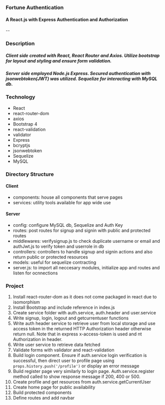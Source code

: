 ### Fortune Authentication
#### A React.js with Express Authentication and Authorization
--

### Description
##### Client side created with React, React Router and Axios. Utilize bootstrap for layout and styling and ensure form validation.
##### Server side employed Node.js Express. Secured authentication with jsonwebtoken(JWT) was utilized. Sequelize for interacting with MySQL db.

###  Technology
- React
- react-router-dom
- axios
- Bootstrap 4
- react-validation
- validator
- Express
- bcryptjs
- jsonwebtoken
- Sequelize
- MySQL

### Directory Structure
#### Client
- components: house all components that serve pages
- services: utility tools available for app wide use
#### Server
- config: configure MySQL db, Sequelize and Auth Key
- routes: post routes for signup and signin with public and protected routes
- middlewares: verifysignup.js to check duplicate username or email and authJwt.js to verify token and userrole in db
- controllers: controllers to handle signup and signin actions and also return public or protected resources
- models: useful for sequelize contracting
- server.js: to import all neccesary modules, initialize app and routes and listen for ocnnections

### Project 
1. Install react-router-dom as it does not come packaged in react due to isomorphism
2. Install Bootstrap and include reference in index.js
3. Create service folder with auth.service, auth.header and user.service
4. Write signup, login, logout and getcurrentuser functions
5. Write auth header service to retrieve user from local storage and use access token in the returned HTTP Authorization header otherwise return null. Note that in express x-access-token is used and nt Authorization in header.
6. Write user service to retrieve data fetched
7. Validate forms with validator and react-validation
8. Build login component. Ensure if auth.service login verification is successful, then direct user to profile page using `props.history.push('/profile')` or display an error message
9. Build register page very similarly to login page. Auth.service.register method called to show response message if 200, 400 or 500.
10. Create profile and get resources from auth.service.getCurrentUser
11. Create home page for public availability
12. Build protected components 
13. Define routes and add navbar
